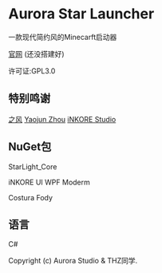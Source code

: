 # Aurora Star Launcher
一款现代简约风的Minecarft启动器

[官网](#) (还没搭建好)

许可证:GPL3.0

## 特别鸣谢
[之风](https://github.com/zhi-feng2008)
[Yaojun Zhou](https://github.com/NotYoojun)
[iNKORE Studio](https://github.com/iNKORE-Public)
## NuGet包
StarLight_Core

iNKORE UI WPF Moderm

Costura Fody


## 语言
C#

Copyright (c) Aurora Studio & THZ同学.
